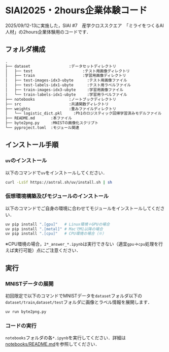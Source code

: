 # SIAI2025・2hours企業体験コード

2025/09/12-13に実施した，SIAI #7　産学クロススクエア　「ミライをつくるAI人材」の2hours企業体験用のコードです．

## フォルダ構成

```txt
.
├── dataset                 :データセットディレクトリ
│   ├── test                      :テスト用画像ディレクトリ
│   ├── train                     :学習用画像ディレクトリ
│   ├── test-images-idx3-ubyte      :テスト用画像ファイル
│   ├── test-labels-idx1-ubyte      :テスト用ラベルファイル
│   ├── train-images-idx3-ubyte     :学習用画像ファイル
│   └── train-labels-idx1-ubyte     :学習用ラベルファイル
├── notebooks               :ノートブックディレクトリ
├── src                     :共通関数ディレクトリ
├── weights                 :重みファイルディレクトリ
│   └── logistic_dict.pkl     :Ph1のロジスティック回帰学習済みモデルファイル
├── README.md       :本ファイル
├── byte2png.py     :MNISTの画像化スクリプト
└── pyproject.toml  :モジュール関連
```

## インストール手順

### `uv`のインストール

以下のコマンドで`uv`をインストールしてください．

```bash
curl -LsSf https://astral.sh/uv/install.sh | sh
```

### 仮想環境構築及びモジュールのインストール

以下のコマンドでご自身の環境に合わせてモジュールをインストールしてください．

```bash
uv pip install ".[gpu]"   # Linux環境＋GPUの場合
uv pip install ".[metal]" # MacでM1以降の場合
uv pip install ".[cpu]"   # CPU環境の場合（※）
```

※CPU環境の場合，`2*_answer_*.ipynb`は実行できない（適宜`gpu`→`cpu`処理を行えば実行可能）点にご注意ください．

## 実行

### MNISTデータの展開

初回限定で以下のコマンドでMNISTデータを`dataset`フォルダ以下の`dataset/train`,`dataset/test`フォルダに画像とラベル情報を展開します．

```bash
uv run byte2png.py
```

### コードの実行

`notebooks`フォルダの各`*.ipynb`を実行してください．詳細は[notebooks/README.md](./notebooks/README.md)を参照してください．
